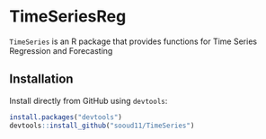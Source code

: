 # TimeSeriesReg

`TimeSeries` is an R package that provides functions  for Time Series Regression and Forecasting

## Installation

Install directly from GitHub using `devtools`:

```R
install.packages("devtools")
devtools::install_github("sooud11/TimeSeries")
